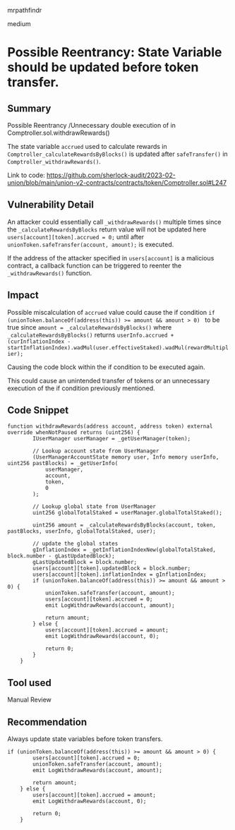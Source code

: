 mrpathfindr

medium

# Possible Reentrancy: State Variable should be updated before token transfer.

## Summary

Possible Reentrancy /Unnecessary double execution of in Comptroller.sol.withdrawRewards()

The state variable ```accrued``` used to calculate rewards in  ```Comptroller_calculateRewardsByBlocks()``` is updated after ```safeTransfer()```  in  ```Comptroller_withdrawRewards()```. 


Link to code: https://github.com/sherlock-audit/2023-02-union/blob/main/union-v2-contracts/contracts/token/Comptroller.sol#L247

## Vulnerability Detail

An attacker could essentially call  ```_withdrawRewards()``` multiple times since the  ```_calculateRewardsByBlocks``` return value will not  be  updated here ```users[account][token].accrued = 0;``` until after  ```unionToken.safeTransfer(account, amount);``` is executed. 

If the address of the attacker specified in  ```users[account]``` is a malicious contract, a callback function can be triggered to reenter the  ```_withdrawRewards()``` function.

## Impact

Possible miscalculation of  ```accrued``` value could cause the if condition  ```if (unionToken.balanceOf(address(this)) >= amount && amount > 0) ``` to be true since  ```amount = _calculateRewardsByBlocks()``` where  ```_calculateRewardsByBlocks()``` returns 
            ```userInfo.accrued +
            (curInflationIndex - startInflationIndex).wadMul(user.effectiveStaked).wadMul(rewardMultiplier);```

Causing the code block within the if condition to be executed again. 
            
            
This could cause an unintended transfer of tokens or an unnecessary execution of the if condition previously mentioned. 

## Code Snippet

```solidity
function withdrawRewards(address account, address token) external override whenNotPaused returns (uint256) {
        IUserManager userManager = _getUserManager(token);

        // Lookup account state from UserManager
        (UserManagerAccountState memory user, Info memory userInfo, uint256 pastBlocks) = _getUserInfo(
            userManager,
            account,
            token,
            0
        );

        // Lookup global state from UserManager
        uint256 globalTotalStaked = userManager.globalTotalStaked();

        uint256 amount = _calculateRewardsByBlocks(account, token, pastBlocks, userInfo, globalTotalStaked, user);

        // update the global states
        gInflationIndex = _getInflationIndexNew(globalTotalStaked, block.number - gLastUpdatedBlock);
        gLastUpdatedBlock = block.number;
        users[account][token].updatedBlock = block.number;
        users[account][token].inflationIndex = gInflationIndex;
        if (unionToken.balanceOf(address(this)) >= amount && amount > 0) {
            unionToken.safeTransfer(account, amount);
            users[account][token].accrued = 0;
            emit LogWithdrawRewards(account, amount);

            return amount;
        } else {
            users[account][token].accrued = amount;
            emit LogWithdrawRewards(account, 0);

            return 0;
        }
    } 
```

## Tool used

Manual Review

## Recommendation

Always update state variables before token transfers.


```solidity
if (unionToken.balanceOf(address(this)) >= amount && amount > 0) {
        users[account][token].accrued = 0;
        unionToken.safeTransfer(account, amount);
        emit LogWithdrawRewards(account, amount);

        return amount;
    } else {
        users[account][token].accrued = amount;
        emit LogWithdrawRewards(account, 0);

        return 0;
    } 
```
